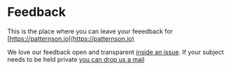 # Feedback

This is the place where you can leave your feeedback for [https://patternson.io](https://patternson.io)

We love our feedback open and transparent [inside an issue](https://github.com/patternsonio/feedback/issues). If your subject needs to be held private [you can drop us a mail](mailto:moin@patternson.io)

